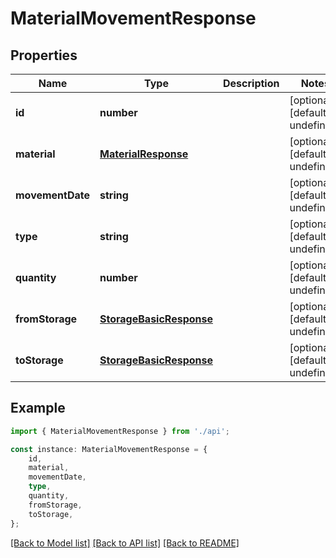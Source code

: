 # MaterialMovementResponse


## Properties

Name | Type | Description | Notes
------------ | ------------- | ------------- | -------------
**id** | **number** |  | [optional] [default to undefined]
**material** | [**MaterialResponse**](MaterialResponse.md) |  | [optional] [default to undefined]
**movementDate** | **string** |  | [optional] [default to undefined]
**type** | **string** |  | [optional] [default to undefined]
**quantity** | **number** |  | [optional] [default to undefined]
**fromStorage** | [**StorageBasicResponse**](StorageBasicResponse.md) |  | [optional] [default to undefined]
**toStorage** | [**StorageBasicResponse**](StorageBasicResponse.md) |  | [optional] [default to undefined]

## Example

```typescript
import { MaterialMovementResponse } from './api';

const instance: MaterialMovementResponse = {
    id,
    material,
    movementDate,
    type,
    quantity,
    fromStorage,
    toStorage,
};
```

[[Back to Model list]](../README.md#documentation-for-models) [[Back to API list]](../README.md#documentation-for-api-endpoints) [[Back to README]](../README.md)
